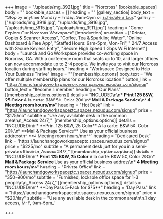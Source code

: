 +++
image = "/uploads/img_3921.jpg"
title = "Norcross"
[bookable_spaces]
body = ""
bookable_spaces = []
heading = ""
[gallery_section]
body_text = "Stop by anytime Monday – Friday, 9am-3pm or [schedule a tour](/contact)."
gallery = ["/uploads/img_3919.jpg", "/uploads/img_3916.jpg", "/uploads/img_3915.jpg", "/uploads/img_3911.jpg"]
heading = "Come Explore Our Norcross Workspace"
[introduction]
amenities = ["Printer, Copier & Scanner Access", "Coffee, Tea & Sparkling Water", "Online Dashboard & Free App", "Staffed Hours: 9am-5pm, Mon-Fri", " 24/7 Access with Secure Keyless Entry", "Secure High Speed 1 Gbps WiFi Internet"]
body = "Launch and Go Workspace provides co-working space in Norcross, GA. With a conference room that seats up to 10, and larger offices can now accommodate up to 2-4 people. We invite you to visit our Norcross location during staffing hours."
heading = "Workspace Designed to Help Your Business Thrive"
image = ""
[membership_options]
body_text = "We offer multiple membership plans for our Norcross location."
button_link = "https://launchandgoworkspacenorcross.spaces.nexudus.com/signup"
button_text = "Become a member"
heading = "Our Plans"
[[membership_options.options]]
details = "INCLUDED\n\n* **Print 125 B&W, 25 Color** A la carte: B&W 5¢. Color 20¢.\n* **Mail & Package Service**\n* **4 Meeting room hours/mo**"
heading = "Hot Desk"
link = "https://launchandgoworkspaceptc.spaces.nexudus.com/signup"
price = "$175/mo"
subtitle = "Use any available desk in the common area\n\n_Access 24/7_"
[[membership_options.options]]
details = "INCLUDED\n\n* **Print 125 B&W, 25 Color** A la carte: B&W 5¢. Color 20¢.\n* **Mail & Package Service** Use as your official business address\n* **4 Meeting room hours/mo**"
heading = "Dedicated Desk"
link = "https://launchandgoworkspaceptc.spaces.nexudus.com/signup"
price = "$225/mo"
subtitle = "A permanent desk just for you in a semi-private office\n\n_Access 24/7_"
[[membership_options.options]]
details = "INCLUDED\n\n* **Print 125 B&W, 25 Color** A la carte: B&W 5¢, Color 20¢\n* **Mail & Package Service** Use as your official business address\n* **4 Meeting room hours/mo**"
heading = "Private Office"
link = "https://launchandgoworkspaceptc.spaces.nexudus.com/signup"
price = "$350-$900/mo"
subtitle = "Furnished, lockable office space for 1-3 people\n\n_Access 24/7_"
[[membership_options.options]]
details = "INCLUDED\n\n* **Day Pass 5-Pack for $75**"
heading = "Day Pass"
link = "https://launchandgoworkspaceptc.spaces.nexudus.com/signup"
price = "$20/day"
subtitle = "Use any available desk in the common area\n\n_1 day access, M-F, 9am-5pm_"

+++

